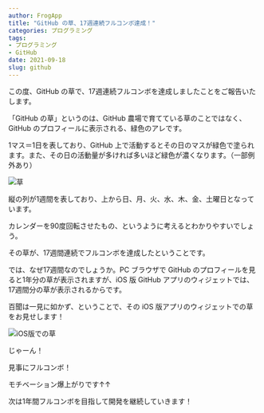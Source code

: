 ```yaml
---
author: FrogApp
title: "GitHub の草、17週連続フルコンボ達成！"
categories: プログラミング
tags:
- プログラミング
- GitHub
date: 2021-09-18
slug: github
---
```


この度、GitHub の草で、17週連続フルコンボを達成しましたことをご報告いたします。

「GitHub の草」というのは、GitHub 農場で育てている草のことではなく、GitHub のプロフィールに表示される、緑色のアレです。

1マス＝1日を表しており、GitHub 上で活動するとその日のマスが緑色で塗られます。また、その日の活動量が多ければ多いほど緑色が濃くなります。（一部例外あり）

![草](https://user-images.githubusercontent.com/75155258/133869233-f51da509-43c1-4116-9dca-1e64c3ebba8c.png)

縦の列が1週間を表しており、上から日、月、火、水、木、金、土曜日となっています。

カレンダーを90度回転させたもの、というように考えるとわかりやすいでしょう。

その草が、17週間連続でフルコンボを達成したということです。

では、なぜ17週間なのでしょうか。PC ブラウザで GitHub のプロフィールを見ると1年分の草が表示されますが、iOS 版 GitHub アプリのウィジェットでは、17週間分の草が表示されるからです。

百聞は一見に如かず、ということで、その iOS 版アプリのウィジェットでの草をお見せします！

![iOS版での草](https://user-images.githubusercontent.com/75155258/133869095-aa6cde0d-84de-493e-9055-635829b0624d.jpg)

じゃーん！

見事にフルコンボ！

モチベーション爆上がりです↑↑

次は1年間フルコンボを目指して開発を継続していきます！
